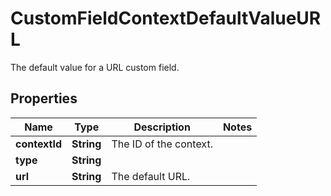 

# CustomFieldContextDefaultValueURL

The default value for a URL custom field.

## Properties

| Name | Type | Description | Notes |
|------------ | ------------- | ------------- | -------------|
|**contextId** | **String** | The ID of the context. |  |
|**type** | **String** |  |  |
|**url** | **String** | The default URL. |  |



